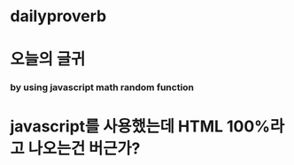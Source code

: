 # dailyproverb
# 오늘의 글귀
### by using javascript math random function
# javascript를 사용했는데 HTML 100%라고 나오는건 버근가?
